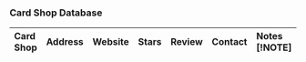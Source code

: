 ### Card Shop Database

| Card Shop           | Address   | Website   | Stars   | Review   | Contact   | Notes [!NOTE]  |
|:-----------------------------|:-------------------|:-------------------|:-----|:--------------|:----------|:--------------|
